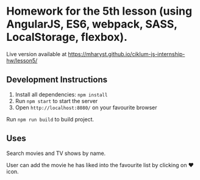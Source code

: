 # Homework for the 5th lesson (using AngularJS, ES6, webpack, SASS, LocalStorage, flexbox).

Live version available at https://mharyst.github.io/ciklum-js-internship-hw/lesson5/

## Development Instructions

1. Install all dependencies: `npm install`
2. Run `npm start` to start the server
3. Open `http://localhost:8080/` on your favourite browser

Run `npm run build` to build project.

## Uses

Search movies and TV shows by name.

User can add the movie he has liked into the favourite list by clicking on ❤️ icon.
